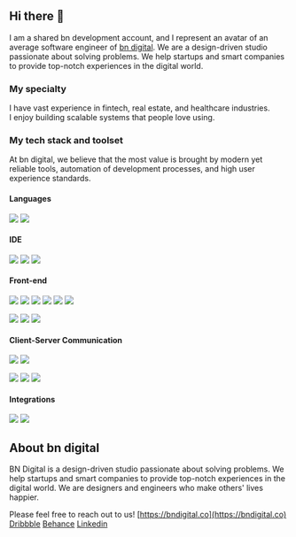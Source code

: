 ## Hi there 👋

I am a shared bn development account, and I represent an avatar of an average software engineer of [bn digital](httpe://bndigital.co). We are a design-driven studio passionate about solving problems. We help startups and smart companies to provide top-notch experiences in the digital world. 

### My specialty

I have vast experience in fintech, real estate, and healthcare industries.  
I enjoy building scalable systems that people love using. 

### My tech stack and toolset

At bn digital, we believe that the most value is brought by modern yet reliable tools, automation of development processes, and high user experience standards.

#### Languages

![](https://img.shields.io/badge/JavaScript-Language-informational?style=flat-square&logo=javascript&logoColor=white&color=2bbc8a)
![](https://img.shields.io/badge/TypeScript-Dialect-informational?style=flat-square&logo=typescript&logoColor=white&color=2bbc8a)

#### IDE
![](https://img.shields.io/badge/Visual_Studio-Editor-informational?style=flat-square&logo=visual-studio&logoColor=white&color=2bbc8a)
![](https://img.shields.io/badge/Android_Studio-Editor-informational?style=flat-square&logo=android&logoColor=white&color=2bbc8a)
![](https://img.shields.io/badge/Xcode-Editor-informational?style=flat-square&logo=Xcode&logoColor=white&color=2bbc8a)

#### Front-end
![](https://img.shields.io/badge/React-Framework-informational?style=flat-square&logo=react&logoColor=white&color=2bbc8a)
![](https://img.shields.io/badge/React_Native-Framework-informational?style=flat-square&logo=react&logoColor=white&color=2bbc8a)
![](https://img.shields.io/badge/Expo-Framework-informational?style=flat-square&logo=expo&logoColor=white&color=2bbc8a)
![](https://img.shields.io/badge/HTML-Language-informational?style=flat-square&logo=html5&logoColor=white&color=2bbc8a)
![](https://img.shields.io/badge/CSS-Language-informational?style=flat-square&logo=css3&logoColor=white&color=2bbc8a)
![](https://img.shields.io/badge/SASS-Dialect-informational?style=flat-square&logo=sass&logoColor=white&color=2bbc8a)

![](https://img.shields.io/badge/Ant_Design-UI_Framework-informational?style=flat-square&logo=antdesign&logoColor=white&color=2bbc8a)
![](https://img.shields.io/badge/Tailwind_UI-UI_Framework-informational?style=flat-square&logo=tailwindcss&logoColor=white&color=2bbc8a)
![](https://img.shields.io/badge/Material_UI-UI_Library-informational?style=flat-square&logo=mui&logoColor=white&color=2bbc8a)

#### Client-Server Communication
![](https://img.shields.io/badge/Rest_API-Technology-informational?style=flat-square&logo=rest&logoColor=white&color=2bbc8a)
![](https://img.shields.io/badge/GraphQL-Technology-informational?style=flat-square&logo=apollo-graphql&logoColor=white&color=2bbc8a)

![](https://img.shields.io/badge/Supabase-Database-informational?style=flat-square&logo=supabase&logoColor=white&color=2bbc8a)
![](https://img.shields.io/badge/Firebase-Database-informational?style=flat-square&logo=firebase&logoColor=white&color=2bbc8a)
![](https://img.shields.io/badge/MongoDB-Database-informational?style=flat-square&logo=mongodb&logoColor=white&color=2bbc8a)

#### Integrations
![](https://img.shields.io/badge/Stripe-Payments-informational?style=flat-square&logo=stripe&logoColor=white&color=2bbc8a)
![](https://img.shields.io/badge/Google-Authorisation-informational?style=flat-square&logo=google&logoColor=white&color=2bbc8a)

## About bn digital

BN Digital is a design-driven studio passionate about solving problems. We help startups and smart companies to provide top-notch experiences in the digital world. We are designers and engineers who make others' lives happier.

Please feel free to reach out to us!
[https://bndigital.co](https://bndigital.co)
[Dribbble](https://dribbble.com/bndigital)
[Behance](https://www.behance.net/bn_digital)
[Linkedin](https://www.linkedin.com/company/bndigital-llc)
